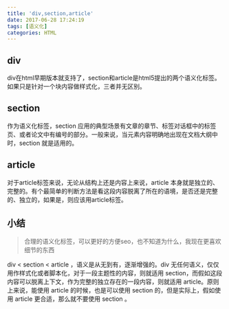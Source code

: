 ```yaml
---
title: 'div,section,article'
date: 2017-06-28 17:24:19
tags: [语义化]
categories: HTML
---
```


## div
div在html早期版本就支持了，section和article是html5提出的两个语义化标签。如果只是针对一个块内容做样式化，三者并无区别。

## section
作为语义化标签，section 应用的典型场景有文章的章节、标签对话框中的标签页、或者论文中有编号的部分。一般来说，当元素内容明确地出现在文档大纲中时，section 就是适用的。

## article
对于article标签来说，无论从结构上还是内容上来说，article 本身就是独立的、完整的。有个最简单的判断方法是看这段内容脱离了所在的语境，是否还是完整的、独立的，如果是，则应该用article标签。

## 小结
> 合理的语义化标签，可以更好的方便seo，也不知道为什么，我现在更喜欢细节的东西

div < section < article ，语义是从无到有，逐渐增强的。div 无任何语义，仅仅用作样式化或者脚本化，对于一段主题性的内容，则就适用 section，而假如这段内容可以脱离上下文，作为完整的独立存在的一段内容，则就适用 article。原则上来说，能使用 article 的时候，也是可以使用 section 的，但是实际上，假如使用 article 更合适，那么就不要使用 section 。